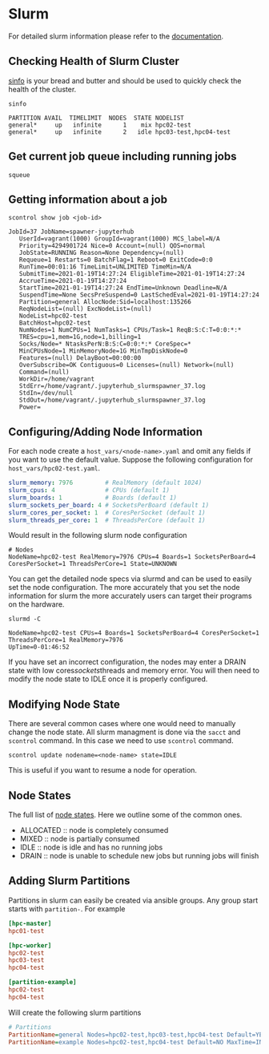 # Slurm

For detailed slurm information please refer to the
[documentation](https://slurm.schedmd.com/overview.html).

## Checking Health of Slurm Cluster

[sinfo](https://slurm.schedmd.com/sinfo.html) is your bread and butter
and should be used to quickly check the health of the cluster.

```shell
sinfo
```

```
PARTITION AVAIL  TIMELIMIT  NODES  STATE NODELIST
general*     up   infinite      1    mix hpc02-test
general*     up   infinite      2   idle hpc03-test,hpc04-test
```

## Get current job queue including running jobs

```shell
squeue
```

## Getting information about a job

```shell
scontrol show job <job-id>
```

```
JobId=37 JobName=spawner-jupyterhub
   UserId=vagrant(1000) GroupId=vagrant(1000) MCS_label=N/A
   Priority=4294901724 Nice=0 Account=(null) QOS=normal
   JobState=RUNNING Reason=None Dependency=(null)
   Requeue=1 Restarts=0 BatchFlag=1 Reboot=0 ExitCode=0:0
   RunTime=00:01:16 TimeLimit=UNLIMITED TimeMin=N/A
   SubmitTime=2021-01-19T14:27:24 EligibleTime=2021-01-19T14:27:24
   AccrueTime=2021-01-19T14:27:24
   StartTime=2021-01-19T14:27:24 EndTime=Unknown Deadline=N/A
   SuspendTime=None SecsPreSuspend=0 LastSchedEval=2021-01-19T14:27:24
   Partition=general AllocNode:Sid=localhost:135266
   ReqNodeList=(null) ExcNodeList=(null)
   NodeList=hpc02-test
   BatchHost=hpc02-test
   NumNodes=1 NumCPUs=1 NumTasks=1 CPUs/Task=1 ReqB:S:C:T=0:0:*:*
   TRES=cpu=1,mem=1G,node=1,billing=1
   Socks/Node=* NtasksPerN:B:S:C=0:0:*:* CoreSpec=*
   MinCPUsNode=1 MinMemoryNode=1G MinTmpDiskNode=0
   Features=(null) DelayBoot=00:00:00
   OverSubscribe=OK Contiguous=0 Licenses=(null) Network=(null)
   Command=(null)
   WorkDir=/home/vagrant
   StdErr=/home/vagrant/.jupyterhub_slurmspawner_37.log
   StdIn=/dev/null
   StdOut=/home/vagrant/.jupyterhub_slurmspawner_37.log
   Power=
```

## Configuring/Adding Node Information

For each node create a `host_vars/<node-name>.yaml` and omit any
fields if you want to use the default value. Suppose the following
configuration for `host_vars/hpc02-test.yaml`.

```yaml
slurm_memory: 7976         # RealMemory (default 1024)
slurm_cpus: 4              # CPUs (default 1)
slurm_boards: 1            # Boards (default 1)
slurm_sockets_per_board: 4 # SocketsPerBoard (default 1)
slurm_cores_per_socket: 1  # CoresPerSocket (default 1)
slurm_threads_per_core: 1  # ThreadsPerCore (default 1)
```

Would result in the following slurm node configuration

```init
# Nodes
NodeName=hpc02-test RealMemory=7976 CPUs=4 Boards=1 SocketsPerBoard=4 CoresPerSocket=1 ThreadsPerCore=1 State=UNKNOWN
```

You can get the detailed node specs via slurmd and can be used to
easily set the node configuration. The more accurately that you set
the node information for slurm the more accurately users can target
their programs on the hardware.

```shell
slurmd -C
```

```
NodeName=hpc02-test CPUs=4 Boards=1 SocketsPerBoard=4 CoresPerSocket=1 ThreadsPerCore=1 RealMemory=7976
UpTime=0-01:46:52
```

If you have set an incorrect configuration, the nodes may enter a
DRAIN state with low cores*sockets*threads and memory error. You will
then need to modify the node state to IDLE once it is properly
configured.

## Modifying Node State

There are several common cases where one would need to manually change
the node state. All slurm managment is done via the `sacct` and
`scontrol` command. In this case we need to use `scontrol` command.

```shell
scontrol update nodename=<node-name> state=IDLE
```

This is useful if you want to resume a node for operation.

## Node States

The full list of [node
states](https://slurm.schedmd.com/sinfo.html#lbAG). Here we outline
some of the common ones.

 - ALLOCATED :: node is completely consumed
 - MIXED :: node is partially consumed
 - IDLE :: node is idle and has no running jobs
 - DRAIN :: node is unable to schedule new jobs but running jobs will finish

## Adding Slurm Partitions

Partitions in slurm can easily be created via ansible groups. Any
group start starts with `partition-`. For example

```ini
[hpc-master]
hpc01-test

[hpc-worker]
hpc02-test
hpc03-test
hpc04-test

[partition-example]
hpc02-test
hpc04-test
```

Will create the following slurm partitions

```ini
# Partitions
PartitionName=general Nodes=hpc02-test,hpc03-test,hpc04-test Default=YES MaxTime=INFINITE State=UP
PartitionName=example Nodes=hpc02-test,hpc04-test Default=NO MaxTime=INFINITE State=UP
```
